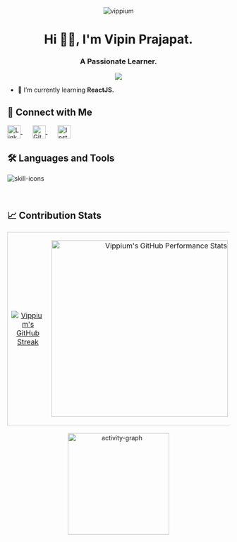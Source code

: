 <p align="center"> <img src="https://komarev.com/ghpvc/?username=vippium&label=Profile%20Views%20Count&color=E12A2A&style=for-the-badge&abbreviated=true" alt="vippium" /> </p>



<h1 align="center">Hi 👋🏼, I'm Vipin Prajapat.</h1>
<h3 align="center">A Passionate Learner.</h3>

<p align="center"> <img src="https://github-profile-trophy-roan.vercel.app/?username=vippium&theme=dark_lover&no-frame=true&no-bg=true&margin-w=8)" /> </p>

- 🌱 I’m currently learning **ReactJS.**

## 🤝 Connect with Me

<p align="left">
  <a href="https://linkedin.com/in/vipin~prajapat" target="_blank" style="margin-right: 15px;">
    <img align="center" src="https://raw.githubusercontent.com/rahuldkjain/github-profile-readme-generator/master/src/images/icons/Social/linked-in-alt.svg" alt="LinkedIn" height="30" width="30" />
  </a> &nbsp;
  <a href="https://github.com/vippium" target="_blank" style="margin-right: 15px;">
    <img align="center" src="https://raw.githubusercontent.com/rahuldkjain/github-profile-readme-generator/master/src/images/icons/Social/github.svg" alt="GitHub" height="30" width="30" />
  </a> &nbsp;
  <a href="https://instagram.com/vip.in_jpr.sanganer" target="_blank">
    <img align="center" src="https://raw.githubusercontent.com/rahuldkjain/github-profile-readme-generator/master/src/images/icons/Social/instagram.svg" alt="Instagram" height="30" width="30" />
  </a>
</p>


## 🛠️ Languages and Tools

<p align="left">
  <img src="https://skills.syvixor.com/api/icons?i=c,html,css3,js,nodejs,npm,git,vscode,jupyter,googlecolaboratory,postman,vite,expressjs,tailwindcss,mongodb&radius=90&perline=12" alt="skill-icons" />
</p>

<br />

## 📈 Contribution Stats

<table style="width: 100%; border-collapse: collapse; border: 0px solid #EBEBEB00;">
  <tr style="border: 0.5px solid #cccccc;">
    <td style="width: 1%; text-align: center; border: 0px solid #EBEBEB00;">
      <p>
        <a href="https://git.io/streak-stats">
          <picture>
            <!-- Dark theme image -->
            <source media="(prefers-color-scheme: dark)" srcset="https://github-readme-streak-stats-eight.vercel.app?user=vippium&theme=blood-dark&hide_border=true&card_height=190&card_width=390&fire=FFCA77&background=EB545400&currStreakNum=EFEFEF&ring=BB0223&sideNums=B2B2B2">
            <!-- Light theme image (or fallback) -->
            <img src="https://github-readme-streak-stats-eight.vercel.app?user=vippium&theme=blood&hide_border=true&card_height=190&card_width=390&background=EBEBEB00&fire=B67522&currStreakNum=000000&sideNums=1C0A0ADC&ring=FF0330&sideLabels=E12A2A" alt="Vippium's GitHub Streak">
          </picture>
        </a>
      </p>
    </td>
    <td style="width: 1%; text-align: right; border:0px solid #EBEBEB00;">
      <p>
        <picture>
          <source
            media="(prefers-color-scheme: dark)"
            srcset="https://github-readme-stats.vercel.app/api?username=vippium&show_icons=true&theme=moltack&custom_title=🏆%20GitHub%20Performance%20Stats&hide_border=true&title_color=FF0330&text_color=EFEFEF&bg_color=00000000&icon_color=FFCA77&show=discussions_answered&border_radius=10"
          />
          <!-- NEW: Light theme image for GitHub Performance Stats -->
          <img
            src="https://github-readme-stats.vercel.app/api?username=vippium&show_icons=true&theme=moltack&custom_title=🏆%20GitHub%20Performance%20Stats&hide_border=true&title_color=FF0330&text_color=000000&bg_color=00000000&icon_color=B67522&show=discussions_answered&border_radius=10"
            alt="Vippium's GitHub Performance Stats"
            width="400"
          />
        </picture>
      </p>
    </td>
  </tr>
</table>




<p align="center">
  <img src="https://github-readme-activity-graph.vercel.app/graph?username=vippium&title_color=000000&color=E12A2A&hide_title=true&height=400&custom_title=Monthly%20Contribution%20Summary&point=E12A2A&radius=1&days=35&bg_color=transparent&hide_border=false&area=true&area_color=FF0330&line=FF0330&order=4" height="230" alt="activity-graph" />
</p>

